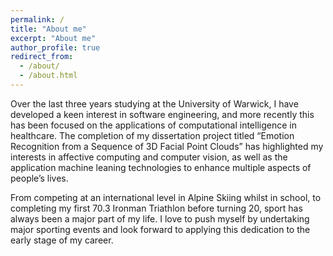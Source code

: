 ```yaml
---
permalink: /
title: "About me"
excerpt: "About me"
author_profile: true
redirect_from: 
  - /about/
  - /about.html
---
```


Over the last three years studying at the University of Warwick, I have developed a keen interest in software engineering, and more recently this has been focused on the applications of computational intelligence in healthcare. The completion of my dissertation project titled “Emotion Recognition from a Sequence of 3D Facial Point Clouds” has highlighted my interests in affective computing and computer vision, as well as the application machine leaning technologies to enhance multiple aspects of people’s lives.

From competing at an international level in Alpine Skiing whilst in school, to completing my first 70.3 Ironman Triathlon before turning 20, sport has always been a major part of my life. I love to push myself by undertaking major sporting events and look forward to applying this dedication to the early stage of my career.
